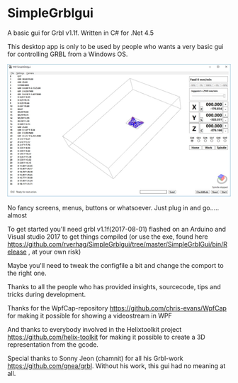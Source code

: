 # SimpleGrblgui
A basic gui for Grbl v1.1f. Written in C# for .Net 4.5

This desktop app is only to be used by people who wants a very basic gui for controlling GRBL from a Windows OS. 

![](https://github.com/rverhag/SimpleGrblgui/blob/master/WikiImages/Butterfly.jpg)

No fancy screens, menus, buttons or whatsoever. Just plug in and go..... almost

To get started you'll need grbl v1.1f(2017-08-01) flashed on an Arduino and Visual studio 2017 to get things compiled (or use the exe,  found here https://github.com/rverhag/SimpleGrblgui/tree/master/SimpleGrblGui/bin/Release , at your own risk)

Maybe you'll need to tweak the configfile a bit and change the comport to the right one.



Thanks to all the people who has provided insights, sourcecode, tips and tricks during development.

Thanks for the WpfCap-repository
https://github.com/chris-evans/WpfCap
for making it possible for showing a videostream in WPF

And thanks to everybody involved in the Helixtoolkit project
https://github.com/helix-toolkit
for making it possible to create a 3D representation from the gcode.

Special thanks to Sonny Jeon (chamnit) for all his Grbl-work https://github.com/gnea/grbl. Without his work, this gui had no meaning at all.

